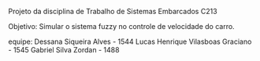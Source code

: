 Projeto da disciplina de Trabalho de Sistemas Embarcados C213

Objetivo:
Simular o sistema fuzzy no controle de velocidade do carro.

equipe:
Dessana Siqueira Alves - 1544
Lucas Henrique Vilasboas Graciano - 1545
Gabriel Silva Zordan - 1488
